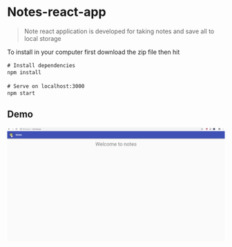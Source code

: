 # Notes-react-app

> Note react application is developed for taking notes and save all to local storage

To install in your computer first download the zip file then hit

```
# Install dependencies
npm install

# Serve on localhost:3000
npm start
```
## Demo

![demo-gif](./notes.gif)
